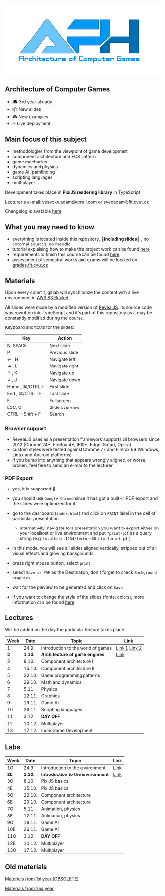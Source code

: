 <p align="center">
    <img alt="MI-APH" src="./docs/aph_logo.png" width="770">
</p>


## Architecture of Computer Games

- 🎓 3rd year already
- 📦 New slides
- 🎮 New examples
- 🔥 Live deployment


## Main focus of this subject

- methodologies from the viewpoint of game development
- component architecture and ECS pattern
- game mechanics
- dynamics and physics
- game AI, pathfinding
- scripting languages
- multiplayer

Development takes place in **PixiJS rendering library** in TypeScript

Lecturer's e-mail: [vesecky.adam@gmail.com](mailto:vesecky.adam@gmail.com) or [svecadam@fit.cvut.cz](mailto:svecadam@fit.cvut.cz)

Changelog is available [here](./CHANGELOG.md)

## What you may need to know

- everything is located inside this repository, **🙌including slides🙌** , no external sources, no moodle
- tutorial explaining how to make this project work can be found [here](./docs/environment.md)
- requirements to finish this course can be found [here](./docs/requirements.md)
- assessment of semestral works and exams will be located on [grades.fit.cvut.cz](https://grades.fit.cvut.cz/)

## Materials

Upon every commit, gitlab will synchronize the content with a live environment in [AWS S3 Bucket](http://dodoworks.s3-website.eu-central-1.amazonaws.com/)

All slides were made by a modified version of [RevealJS](https://github.com/hakimel/reveal.js/). Its source code was rewritten into TypeScript and it's part of this repository as it may be constantly modified during the course.

Keyboard shortcuts for the slides:

| Key | Action | 
| ------ | ------ | 
| N, SPACE | Next slide | 
| P | Previous slide |
| ← , H | Navigate left |
| → , L | Navigate right |
| ↑ , K | Navigate up |
| ↓ , J | Navigate down |
| Home , ⌘/CTRL ← | First slide |
| End , ⌘/CTRL → | Last slide |
| F | Fullscreen |
| ESC, O | Slide overview |
| CTRL + Shift + F | Search |

### Browser support

- RevealJS used as a presentation framework supports all browsers since 2012 (Chrome 24+, Firefox 4+, IE10+, Edge, Safari, Opera)
- custom styles were tested against Chrome 77 and Firefox 69 (Windows, Linux and Android platforms)
- if you bump into anything that appears wrongly aligned, or worse, broken, feel free to send an e-mail to the lecturer

### PDF Export

- yes, it is supported 🙌
- you should use `Google Chrome` since it has got a built-in PDF export and the slides were optimized for it
- go to the dashboard (`index.html`) and click on `PRINT` label in the cell of particular presentation
  - alternatively, navigate to a presentation you want to export either on your localhost or live environment and put `?print-pdf` as a query string (e.g. `localhost:1234/lecture00.html?print-pdf`)
- in this mode, you will see all slides aligned vertically, stripped out of all visual effects and glowing backgrounds
- press right mouse button, select `print`
- select `Save as PDF` as the Destination, don't forget to check `Background graphics`
- wait for the preview to be generated and click on `Save`

- if you want to change the style of the slides (fonts, colors), more information can be found [here](./docs/environment.md)

## Lectures

Will be added on the day the particular lecture takes place

| Week | Date | Topic | Link |
| ------ | ------ | ------ | ------ |
| 1 | 24.9. | Introduction to the world of games | [Link 1](http://dodoworks.s3-website.eu-central-1.amazonaws.com/lecture00.html) [Link 2](http://dodoworks.s3-website.eu-central-1.amazonaws.com/lecture01.html)  |
| **2** | **1.10.** | **Architecture of game engines** |  [Link](http://dodoworks.s3-website.eu-central-1.amazonaws.com/lecture02.html) |
| 3 | 8.10. | Component architecture I | |
| 4 | 15.10. | Component architecture II | |
| 5 | 22.10. | Game programming patterns | |
| 6 | 29.10. | Math and dynamics | |
| 7 | 5.11. | Physics | |
| 8 | 12.11. | Graphics | |
| 9 | 19.11. | Game AI | |
| 10 | 26.11. | Scripting languages | |
| 11 | 3.12. | **DAY OFF** | |
| 12 | 10.12. | Multiplayer | |
| 13 | 17.12. | Indie Game Development | |


## Labs

| Week | Date | Topic | Link |
| ------ | ------ | ------ | ------ |
| 1O | 24.9. | Introduction to the environment | [Link](http://dodoworks.s3-website.eu-central-1.amazonaws.com/lab01.html) |
| **2E** | **1.10.** | **Introduction to the environment** | [Link](http://dodoworks.s3-website.eu-central-1.amazonaws.com/lab01.html) |
| 3O | 8.10. | PixiJS basics | |
| 4E | 15.10. | PixiJS basics | |
| 5O | 22.10. | Component architecture  | |
| 6E | 29.10. | Component architecture | |
| 7O | 5.11. | Animation, physics  | |
| 8E | 12.11. | Animation, physics | |
| 9O | 19.11. | Game AI | |
| 10E | 26.11. | Game AI | |
| 11O | 3.12. | **DAY OFF**  | |
| 12E | 10.12. | Multiplayer | |
| 13O | 17.12. | Multiplayer | |

## Old materials

[Materials from 1st year (OBSOLETE)](https://www.dropbox.com/s/89su9beu24a0m1r/FIT_APH_2017.zip?dl=0)

[Materials from 2nd year](https://www.dropbox.com/s/pin6nvqp714hh7x/FIT_APH.zip?dl=0)

